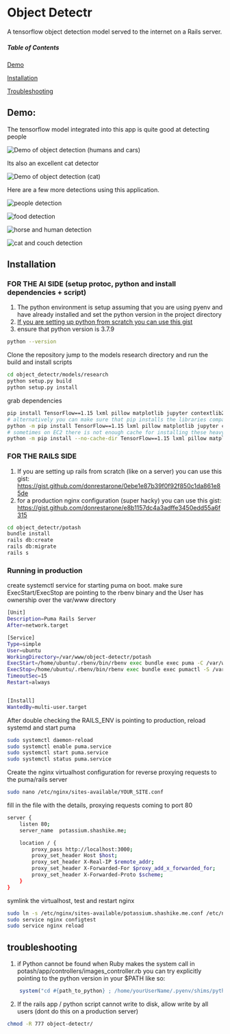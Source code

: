 # Object Detectr
A tensorflow object detection model served to the internet on a Rails server.

##### Table of Contents

[Demo](#demo)

[Installation](#install)

[Troubleshooting](#troubleshooting)
  
<a name="demo"/>

## Demo:
The tensorflow model integrated into this app is quite good at detecting people

![Demo of object detection (humans and cars)](https://media.giphy.com/media/OHpkVYXfKsLQunwScU/giphy.gif)

Its also an excellent cat detector

![Demo of object detection (cat)](https://media.giphy.com/media/2PS7JUvUGHtnXO7UJY/giphy.gif)

Here are a few more detections using this application.

![people detection](https://user-images.githubusercontent.com/35935196/95641582-47602e80-0a71-11eb-933e-8571122a33f4.png)

![food detection](https://user-images.githubusercontent.com/35935196/95641586-49c28880-0a71-11eb-9098-01f519517f04.png)

![horse and human detection](https://user-images.githubusercontent.com/35935196/95678138-b1bfbe80-0b98-11eb-90dd-5fcc49ed5794.png)

![cat and couch detection](https://user-images.githubusercontent.com/35935196/95641584-48915b80-0a71-11eb-90f6-da963a0ed40b.png)

<a name="install"/>

## Installation
### FOR THE AI SIDE (setup protoc, python and install dependencies + script)

1. The python environment is setup assuming that you are using pyenv and have already installed and set the python version in the project directory
2. [If you are setting up python from scratch you can use this gist](https://gist.github.com/donrestarone/ccca19bb6ded91ca3fb6d71f46339899)
3. ensure that python version is 3.7.9

``` bash
python --version
```
Clone the repository
jump to the models research directory and run the build and install scripts
``` bash
cd object_detectr/models/research
python setup.py build
python setup.py install
```
grab dependencies
``` bash
pip install TensorFlow==1.15 lxml pillow matplotlib jupyter contextlib2 cython tf_slim
# alternatively you can make sure that pip installs the libraries compatible with your specific python version (3.7.9 is recommended in our case)
python -m pip install TensorFlow==1.15 lxml pillow matplotlib jupyter contextlib2 cython tf_slim
# sometimes on EC2 there is not enough cache for installing these heavy libraries. pass the no cache option if installation is failing silently
python -m pip install --no-cache-dir TensorFlow==1.15 lxml pillow matplotlib jupyter contextlib2 cython tf_slim
```

### FOR THE RAILS SIDE
1. If you are setting up rails from scratch (like on a server) you can use this gist: https://gist.github.com/donrestarone/0ebe1e87b39f0f92f850c1da861e85de
2. for a production nginx configuration (super hacky) you can use this gist: https://gist.github.com/donrestarone/e8b1157dc4a3adffe3450edd55a6f315
```bash
cd object_detectr/potash
bundle install
rails db:create
rails db:migrate
rails s
```
### Running in production
create systemctl service for starting puma on boot. make sure ExecStart/ExecStop are pointing to the rbenv binary and the User has ownership over the var/www directory
``` bash
[Unit]
Description=Puma Rails Server
After=network.target

[Service]
Type=simple
User=ubuntu
WorkingDirectory=/var/www/object-detectr/potash
ExecStart=/home/ubuntu/.rbenv/bin/rbenv exec bundle exec puma -C /var/www/object-detectr/potash/config/puma.rb
ExecStop=/home/ubuntu/.rbenv/bin/rbenv exec bundle exec pumactl -S /var/www/object-detectr/potash/tmp/pids/puma.state stop
TimeoutSec=15
Restart=always


[Install]
WantedBy=multi-user.target
```
After double checking the RAILS_ENV is pointing to production, reload systemd and start puma
```bash
sudo systemctl daemon-reload
sudo systemctl enable puma.service
sudo systemctl start puma.service
sudo systemctl status puma.service
```
Create the nginx virtualhost configuration for reverse proxying requests to the puma/rails server
``` bash
sudo nano /etc/nginx/sites-available/YOUR_SITE.conf
```
fill in the file with the details, proxying requests coming to port 80
```bash
server {
    listen 80;
    server_name  potassium.shashike.me;

    location / {
        proxy_pass http://localhost:3000;
        proxy_set_header Host $host;
        proxy_set_header X-Real-IP $remote_addr;
        proxy_set_header X-Forwarded-For $proxy_add_x_forwarded_for;
        proxy_set_header X-Forwarded-Proto $scheme;
    }
}
```
symlink the virtualhost, test and restart nginx
``` bash
sudo ln -s /etc/nginx/sites-available/potassium.shashike.me.conf /etc/nginx/sites-enabled/potassium.shashike.me.conf
sudo service nginx configtest
sudo service nginx reload
```

<a name="troubleshooting"/>

## troubleshooting

1. if Python cannot be found when Ruby makes the system call in potash/app/controllers/images_controller.rb 
you can try explicitly pointing to the python version in your $PATH like so:
```ruby
    system("cd #{path_to_python} ; /home/yourUserName/.pyenv/shims/python run.py #{file_name}")
```

2. If the rails app / python script cannot write to disk, allow write by all users (dont do this on a production server)
```bash
chmod -R 777 object-detectr/
```


